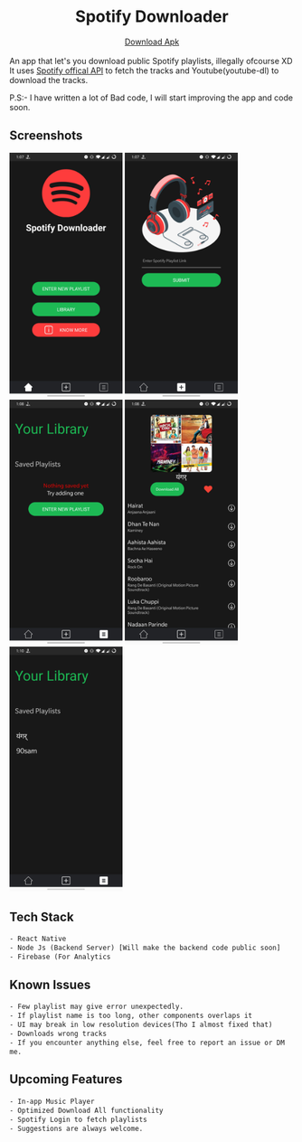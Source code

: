 <div align='center'>

# Spotify Downloader

</div>

<div align='center' >
<a href="https://github.com/samadritsarkar2/spotifyDown/blob/main/release/spotifyDown.apk?raw=true" >
Download Apk
</a>
 </div>
<br>
An app that let's you download public Spotify playlists, illegally ofcourse XD 
<br>
It uses <a href="https://developer.spotify.com/">Spotify offical API</a> to fetch the tracks and Youtube(youtube-dl) to download the tracks. 


P.S:- I have written a lot of Bad code, I will start improving the app and code soon.

## Screenshots 
<div>
    <img src="screenshots/1.png" width="200" />
    <img src="screenshots/2.png" width="200" />
    <img src="screenshots/3.png" width="200" />
    <img src="screenshots/4.png" width="200" />
    <img src="screenshots/5.png" width="200" />
</div>


## Tech Stack
    
    - React Native
    - Node Js (Backend Server) [Will make the backend code public soon]
    - Firebase (For Analytics

## Known Issues
    - Few playlist may give error unexpectedly.
    - If playlist name is too long, other components overlaps it
    - UI may break in low resolution devices(Tho I almost fixed that)
    - Downloads wrong tracks
    - If you encounter anything else, feel free to report an issue or DM me.

## Upcoming  Features 
    - In-app Music Player
    - Optimized Download All functionality 
    - Spotify Login to fetch playlists
    - Suggestions are always welcome.




